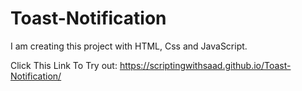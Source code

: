 # Toast-Notification
I am creating this project with HTML, Css and JavaScript.


Click This Link To Try out: https://scriptingwithsaad.github.io/Toast-Notification/
